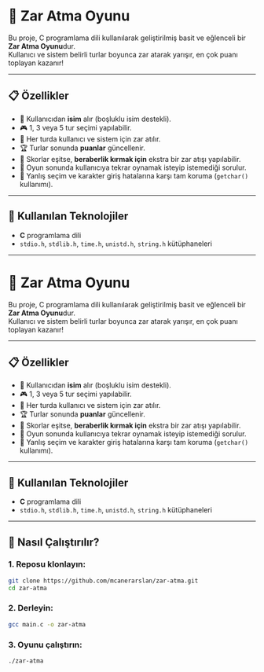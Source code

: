 # 🎲 Zar Atma Oyunu

Bu proje, C programlama dili kullanılarak geliştirilmiş basit ve eğlenceli bir **Zar Atma Oyunu**dur.  
Kullanıcı ve sistem belirli turlar boyunca zar atarak yarışır, en çok puanı toplayan kazanır!

---

## 📋 Özellikler
- 👤 Kullanıcıdan **isim** alır (boşluklu isim destekli).
- 🎮 1, 3 veya 5 tur seçimi yapılabilir.
- 🎲 Her turda kullanıcı ve sistem için zar atılır.
- 🏆 Turlar sonunda **puanlar** güncellenir.
- 🤝 Skorlar eşitse, **beraberlik kırmak için** ekstra bir zar atışı yapılabilir.
- 🔁 Oyun sonunda kullanıcıya tekrar oynamak isteyip istemediği sorulur.
- 🧹 Yanlış seçim ve karakter giriş hatalarına karşı tam koruma (`getchar()` kullanımı).

---

## 🚀 Kullanılan Teknolojiler
- **C** programlama dili
- `stdio.h`, `stdlib.h`, `time.h`, `unistd.h`, `string.h` kütüphaneleri

---

# 🎲 Zar Atma Oyunu

Bu proje, C programlama dili kullanılarak geliştirilmiş basit ve eğlenceli bir **Zar Atma Oyunu**dur.  
Kullanıcı ve sistem belirli turlar boyunca zar atarak yarışır, en çok puanı toplayan kazanır!

---

## 📋 Özellikler
- 👤 Kullanıcıdan **isim** alır (boşluklu isim destekli).
- 🎮 1, 3 veya 5 tur seçimi yapılabilir.
- 🎲 Her turda kullanıcı ve sistem için zar atılır.
- 🏆 Turlar sonunda **puanlar** güncellenir.
- 🤝 Skorlar eşitse, **beraberlik kırmak için** ekstra bir zar atışı yapılabilir.
- 🔁 Oyun sonunda kullanıcıya tekrar oynamak isteyip istemediği sorulur.
- 🧹 Yanlış seçim ve karakter giriş hatalarına karşı tam koruma (`getchar()` kullanımı).

---

## 🚀 Kullanılan Teknolojiler
- **C** programlama dili
- `stdio.h`, `stdlib.h`, `time.h`, `unistd.h`, `string.h` kütüphaneleri

---

## 🚀 Nasıl Çalıştırılır?

### 1. Reposu klonlayın:
```bash
git clone https://github.com/mcanerarslan/zar-atma.git
cd zar-atma
```

### 2. Derleyin:
```bash
gcc main.c -o zar-atma
```

### 3. Oyunu çalıştırın:
```bash
./zar-atma
```
